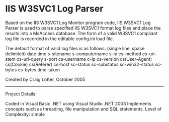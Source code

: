 IIS W3SVC1 Log Parser
=====================

Based on the IIS W3SVC1 Log Monitor program code, IIS W3SVC1 Log Parser is used to parse specified IIS W3SVC1 format log files and place the results into a MsAccess database. The form of a valid W3SVC1 compliant log file is recorded in the editable config.ini load file.

The default format of valid log files is as follows: (single line, space delimited)
date time s-sitename s-computername s-ip cs-method cs-uri-stem cs-uri-query 
s-port cs-username c-ip cs-version cs(User-Agent) cs(Cookie) cs(Referer)
cs-host sc-status sc-substatus sc-win32-status sc-bytes cs-bytes 
time-taken

Created by Craig Lotter, October 2005

*********************************

Project Details:

Coded in Visual Basic .NET using Visual Studio .NET 2003
Implements concepts such as threading, file manipulation and SQL statements.
Level of Complexity: simple
